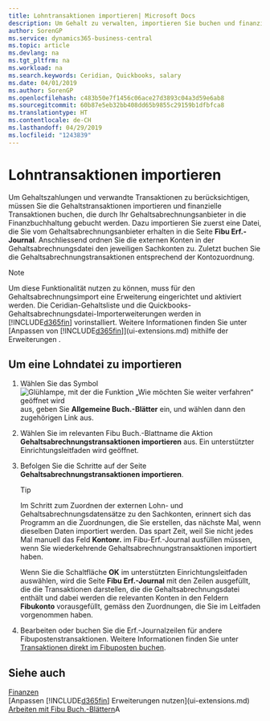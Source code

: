 ```yaml
---
title: Lohntransaktionen importieren| Microsoft Docs
description: Um Gehalt zu verwalten, importieren Sie buchen und finanzieller Transaktionen von Ihrem Gehaltsabrechnungsanbieter auf den Fibuposten, mithilfe einer Gehaltsabrechnungserweiterung wie Ceridian oder Quickbooks.
author: SorenGP
ms.service: dynamics365-business-central
ms.topic: article
ms.devlang: na
ms.tgt_pltfrm: na
ms.workload: na
ms.search.keywords: Ceridian, Quickbooks, salary
ms.date: 04/01/2019
ms.author: SorenGP
ms.openlocfilehash: c483b50e7f1456c06ace27d3893c04a3d59e6ab8
ms.sourcegitcommit: 60b87e5eb32bb408dd65b9855c29159b1dfbfca8
ms.translationtype: HT
ms.contentlocale: de-CH
ms.lasthandoff: 04/29/2019
ms.locfileid: "1243839"
---
```

# <a name="import-payroll-transactions"></a>Lohntransaktionen importieren
Um Gehaltszahlungen und verwandte Transaktionen zu berücksichtigen, müssen Sie die Gehaltstransaktionen importieren und finanzielle Transaktionen buchen, die durch Ihr Gehaltsabrechnungsanbieter in die Finanzbuchhaltung gebucht werden. Dazu importieren Sie zuerst eine Datei, die Sie vom Gehaltsabrechnungsanbieter erhalten in die Seite **Fibu Erf.-Journal**. Anschliessend ordnen Sie die externen Konten in der Gehaltsabrechnungsdatei den jeweiligen Sachkonten zu. Zuletzt buchen Sie die Gehaltsabrechnungstransaktionen entsprechend der Kontozuordnung.

> [!NOTE]  
>   Um diese Funktionalität nutzen zu können, muss für den Gehaltsabrechnungsimport eine Erweiterung eingerichtet und aktiviert werden. Die Ceridian-Gehaltsliste und die Quickbooks-Gehaltsabrechnungsdatei-Importerweiterungen werden in [!INCLUDE[d365fin](includes/d365fin_md.md)] vorinstalliert. Weitere Informationen finden Sie unter [Anpassen von [!INCLUDE[d365fin](includes/d365fin_md.md)]](ui-extensions.md) mithilfe der Erweiterungen .

## <a name="to-import-a-payroll-file"></a>Um eine Lohndatei zu importieren
1. Wählen Sie das Symbol ![Glühlampe, mit der die Funktion „Wie möchten Sie weiter verfahren“ geöffnet wird](media/ui-search/search_small.png "Wie möchten Sie weiter verfahren?") aus, geben Sie **Allgemeine Buch.-Blätter** ein, und wählen dann den zugehörigen Link aus.
2. Wählen Sie im relevanten Fibu Buch.-Blattname die Aktion **Gehaltsabrechnungstransaktionen importieren** aus. Ein unterstützter Einrichtungsleitfaden wird geöffnet.
3. Befolgen Sie die Schritte auf der Seite **Gehaltsabrechnungstransaktionen importieren**.

    > [!TIP]  
    >   Im Schritt zum Zuordnen der externen Lohn- und Gehaltsabrechnungsdatensätze zu den Sachkonten, erinnert sich das Programm an die Zuordnungen, die Sie erstellen, das nächste Mal, wenn dieselben Daten importiert werden. Das spart Zeit, weil Sie nicht jedes Mal manuell das Feld **Kontonr.** im Fibu-Erf.-Journal ausfüllen müssen, wenn Sie wiederkehrende Gehaltsabrechnungstransaktionen importiert haben.   

    Wenn Sie die Schaltfläche **OK** im unterstützten Einrichtungsleitfaden auswählen, wird die Seite **Fibu Erf.-Journal** mit den Zeilen ausgefüllt, die die Transaktionen darstellen, die die Gehaltsabrechnungsdatei enthält und dabei werden die relevanten Konten in den Feldern **Fibukonto** vorausgefüllt, gemäss den Zuordnungen, die Sie im Leitfaden vorgenommen haben.
4. Bearbeiten oder buchen Sie die Erf.-Journalzeilen für andere Fibupostenstransaktionen. Weitere Informationen finden Sie unter [Transaktionen direkt im Fibuposten buchen](finance-how-post-transactions-directly.md).   

## <a name="see-also"></a>Siehe auch
[Finanzen](finance.md)  
[Anpassen [!INCLUDE[d365fin](includes/d365fin_md.md)] Erweiterungen nutzen](ui-extensions.md)  
[Arbeiten mit Fibu Buch.-Blättern](ui-work-general-journals.md)A  
